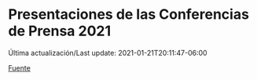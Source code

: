 # Presentaciones de las Conferencias de Prensa 2021

Última actualización/Last update: 2021-01-21T20:11:47-06:00

 [Fuente](https://www.gob.mx/salud/documentos/presentaciones-de-las-conferencias-de-prensa-2021)
